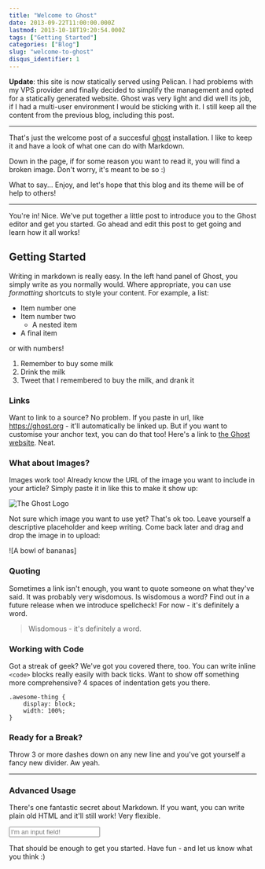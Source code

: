 ```yaml
---
title: "Welcome to Ghost"
date: 2013-09-22T11:00:00.000Z
lastmod: 2013-10-18T19:20:54.000Z
tags: ["Getting Started"]
categories: ["Blog"]
slug: "welcome-to-ghost"
disqus_identifier: 1
---
```


**Update**: this site is now statically served using Pelican. I had problems with my VPS provider and finally decided to simplify the management and opted for a statically generated website. Ghost was very light and did well its job, if I had a multi-user environment I would be sticking with it. I still keep all the content from the previous blog, including this post.

* * *

That's just the welcome post of a succesful [ghost](https://ghost.org) installation. I like to keep it and have a look of what one can do with Markdown.

Down in the page, if for some reason you want to read it, you will find a broken image. Don't worry, it's meant to be so :)

What to say... Enjoy, and let's hope that this blog and its theme will be of help to others!


* * *


You're in! Nice. We've put together a little post to introduce you to the Ghost editor and get you started. Go ahead and edit this post to get going and learn how it all works!

## Getting Started

Writing in markdown is really easy. In the left hand panel of Ghost, you simply write as you normally would. Where appropriate, you can use *formatting* shortcuts to style your content. For example, a list:

* Item number one
* Item number two
    * A nested item
* A final item

or with numbers!

1. Remember to buy some milk
2. Drink the milk
3. Tweet that I remembered to buy the milk, and drank it

### Links

Want to link to a source? No problem. If you paste in url, like https://ghost.org - it'll automatically be linked up. But if you want to customise your anchor text, you can do that too! Here's a link to [the Ghost website](https://ghost.org). Neat.

### What about Images?

Images work too! Already know the URL of the image you want to include in your article? Simply paste it in like this to make it show up:

![The Ghost Logo](https://web.archive.org/web/20181110152239if_/http://cdn.travelllll.com/ghost/ghost.png)

Not sure which image you want to use yet? That's ok too. Leave yourself a descriptive placeholder and keep writing. Come back later and drag and drop the image in to upload:

![A bowl of bananas]


### Quoting

Sometimes a link isn't enough, you want to quote someone on what they've said. It was probably very wisdomous. Is wisdomous a word? Find out in a future release when we introduce spellcheck! For now - it's definitely a word.

> Wisdomous - it's definitely a word.

### Working with Code

Got a streak of geek? We've got you covered there, too. You can write inline `<code>` blocks really easily with back ticks. Want to show off something more comprehensive? 4 spaces of indentation gets you there.

    .awesome-thing {
        display: block;
        width: 100%;
    }

### Ready for a Break? 

Throw 3 or more dashes down on any new line and you've got yourself a fancy new divider. Aw yeah.

---

### Advanced Usage

There's one fantastic secret about Markdown. If you want, you can  write plain old HTML and it'll still work! Very flexible.

<input type="text" placeholder="I'm an input field!" />

That should be enough to get you started. Have fun - and let us know what you think :)